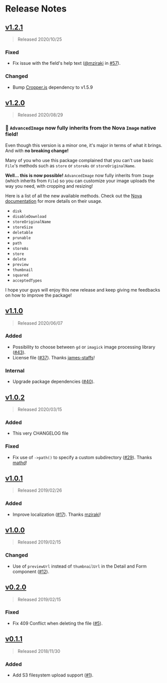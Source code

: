 # Release Notes

## [v1.2.1](https://github.com/ctessier/nova-advanced-image-field/compare/v1.2.0...v1.2.1)

> Released 2020/10/25

### Fixed

- Fix issue with the field's help text ([@mziraki](https://github.com/mziraki) in [#57](https://github.com/ctessier/nova-advanced-image-field/pull/57)).

### Changed

- Bump [Cropper.js](https://github.com/fengyuanchen/cropperjs) dependency to v1.5.9

## [v1.2.0](https://github.com/ctessier/nova-advanced-image-field/compare/v1.1.0...v1.2.0)

> Released 2020/08/29

### 🎉 `AdvancedImage` now fully inherits from the Nova `Image` native field!

Even though this version is a minor one, it's major in terms of what it brings. And with **no breaking change!**

Many of you who use this package complained that you can't use basic `File`'s methods such as `store` or `storeAs` or `storeOriginalName`.

**Well... this is now possible!** `AdvancedImage` now fully inherits from `Image` (which inherits from `File`) so you can customize your image uploads the way you need, with cropping and resizing!

Here is a list of all the new available methods. Check out the [Nova documentation](https://nova.laravel.com/docs/3.0/resources/file-fields.html) for more details on their usage.

- `disk`
- `disableDownload`
- `storeOriginalName`
- `storeSize`
- `deletable`
- `prunable`
- `path`
- `storeAs`
- `store`
- `delete`
- `preview`
- `thumbnail`
- `squared`
- `acceptedTypes`

I hope your guys will enjoy this new release and keep giving me feedbacks on how to improve the package!

## [v1.1.0](https://github.com/ctessier/nova-advanced-image-field/compare/v1.0.2...v1.1.0)

> Released 2020/06/07

### Added

- Possibility to choose between `gd` or `imagick` image processing library ([#43](https://github.com/ctessier/nova-advanced-image-field/pull/43)).
- License file ([#37](https://github.com/ctessier/nova-advanced-image-field/pull/37)). Thanks [james-staffs](https://github.com/james-staffs)!

### Internal

- Upgrade package dependencies ([#40](https://github.com/ctessier/nova-advanced-image-field/pull/40)).

## [v1.0.2](https://github.com/ctessier/nova-advanced-image-field/compare/v1.0.1...v1.0.2)

> Released 2020/03/15

### Added

- This very CHANGELOG file

### Fixed

- Fix use of `->path()` to specify a custom subdirectory ([#29](https://github.com/ctessier/nova-advanced-image-field/pull/29)). Thanks [mathd](https://github.com/mathd)!

## [v1.0.1](https://github.com/ctessier/nova-advanced-image-field/compare/v1.0.0...v1.0.1)

> Released 2019/02/26

### Added

- Improve localization ([#17](https://github.com/ctessier/nova-advanced-image-field/pull/17)). Thanks [mziraki](https://github.com/mziraki)!

## [v1.0.0](https://github.com/ctessier/nova-advanced-image-field/compare/v0.2.0...v1.0.0)

> Released 2019/02/15

### Changed

- Use of `previewUrl` instead of `thumbnailUrl` in the Detail and Form component ([#12](https://github.com/ctessier/nova-advanced-image-field/pull/12)).

## [v0.2.0](https://github.com/ctessier/nova-advanced-image-field/compare/v0.1.1...v0.2.0)

> Released 2019/02/15

### Fixed

- Fix 409 Conflict when deleting the file ([#5](https://github.com/ctessier/nova-advanced-image-field/pull/5)).

## [v0.1.1](https://github.com/ctessier/nova-advanced-image-field/compare/v0.1.0...v0.1.1)

> Released 2018/11/30

### Added

- Add S3 filesystem upload support ([#1](https://github.com/ctessier/nova-advanced-image-field/pull/1)).
